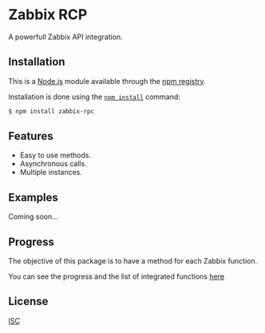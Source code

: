 # Zabbix RCP

A powerfull Zabbix API integration.

## Installation

This is a [Node.js](https://nodejs.org/en/) module available through the
[npm registry](https://www.npmjs.com/).

Installation is done using the
[`npm install`](https://docs.npmjs.com/getting-started/installing-npm-packages-locally) command:

```bash
$ npm install zabbix-rpc
```

## Features
  
  * Easy to use methods.
  * Asynchronous calls.
  * Multiple instances.

## Examples

Coming soon...

## Progress

The objective of this package is to have a method for each Zabbix function.

You can see the progress and the list of integrated functions [here](TODO.md)

## License

  [ISC](LICENSE.md)

